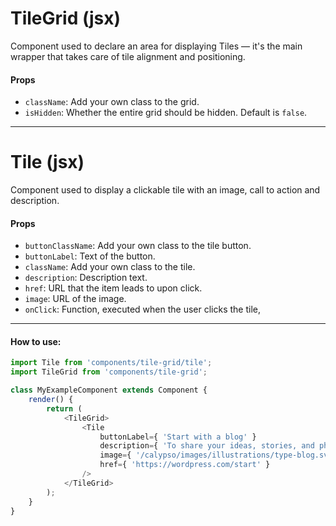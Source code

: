 TileGrid (jsx)
==========

Component used to declare an area for displaying Tiles — it's the main wrapper that takes care of tile alignment and positioning.

#### Props

* `className`: Add your own class to the grid.
* `isHidden`: Whether the entire grid should be hidden. Default is `false`.

----------

Tile (jsx)
==========

Component used to display a clickable tile with an image, call to action and description.

#### Props

* `buttonClassName`: Add your own class to the tile button.
* `buttonLabel`: Text of the button.
* `className`: Add your own class to the tile.
* `description`: Description text.
* `href`: URL that the item leads to upon click.
* `image`: URL of the image.
* `onClick`: Function, executed when the user clicks the tile,

----------

#### How to use:

```js
import Tile from 'components/tile-grid/tile';
import TileGrid from 'components/tile-grid';

class MyExampleComponent extends Component {
	render() {
		return (
			<TileGrid>
				<Tile
					buttonLabel={ 'Start with a blog' }
					description={ 'To share your ideas, stories, and photographs with your followers.' }
					image={ '/calypso/images/illustrations/type-blog.svg' }
					href={ 'https://wordpress.com/start' }
				/>
			</TileGrid>
		);
	}
}
```